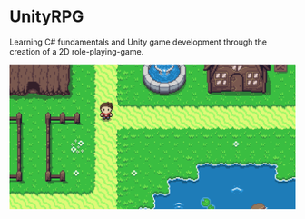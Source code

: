 # UnityRPG
Learning C# fundamentals and Unity game development through the creation of a 2D role-playing-game.

<img src='./UnityRPGThumbnail.PNG' alt='UnityThumbnail'>
